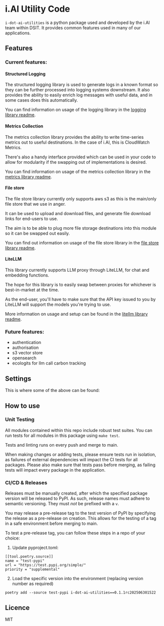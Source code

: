 # i.AI Utility Code

`i-dot-ai-utilities` is a python package used and developed by the i.AI team within DSIT.
It provides common features used in many of our applications.

## Features

### Current features:

#### Structured Logging

The structured logging library is used to generate logs in a known format so they can be further processed into logging systems downstream. It also provides the ability to easily enrich log messages with useful data, and in some cases does this automatically.

You can find information on usage of the logging library in the [logging library readme](./src/i_dot_ai_utilities/logging/README.md).

#### Metrics Collection

The metrics collection library provides the ability to write time-series metrics out to useful destinations. In the case of i.AI, this is CloudWatch Metrics.

There's also a handy interface provided which can be used in your code to allow for modularity if the swapping out of implementations is desired.

You can find information on usage of the metrics collection library in the [metrics library readme](./src/i_dot_ai_utilities/metrics/README.md).

#### File store

The file store library currently only supports aws s3 as this is the main/only file store that we use in anger.

It can be used to upload and download files, and generate file download links for end-users to use.

The aim is to be able to plug more file storage destinations into this module so it can be swapped out easily.

You can find out information on usage of the file store library in the [file store library readme](./src/i_dot_ai_utilities/file_store/README.md).

#### LiteLLM

This library currently supports LLM proxy through LiteLLM, for chat and embedding functions.

The hope for this library is to easily swap between proxies for whichever is best-in-market at the time.

As the end-user, you'll have to make sure that the API key issued to you by LiteLLM will support the models you're trying to use.

More information on usage and setup can be found in the [litellm library readme](./src/i_dot_ai_utilities/litellm/README.md).

### Future features:

- authentication
- authorisation
- s3 vector store
- opensearch
- ecologits for llm call carbon tracking

## Settings

This is where some of the above can be found:


## How to use

### Unit Testing

All modules contained within this repo include robust test suites. You can run tests for all modules in this package using `make test`.

Tests and linting runs on every push and merge to main.

When making changes or adding tests, please ensure tests run in isolation, as failures of external dependencies will impact the CI tests for all packages. Please also make sure that tests pass before merging, as failing tests will impact every package in the application.

### CI/CD & Releases

Releases must be manually created, after which the specified package version will be released to PyPI. As such, release names must adhere to semantic versioning. They must *not* be prefixed with a `v`.

You may release a pre-release tag to the test version of PyPI by specifying the release as a pre-release on creation. This allows for the testing of a tag in a safe environment before merging to main.

To test a pre-release tag, you can follow these steps in a repo of your choice:
1. Update pyproject.toml:
```
[[tool.poetry.source]]
name = "test-pypi"
url = "https://test.pypi.org/simple/"
priority = "supplemental"
```
2. Load the specific version into the environment (replacing version number as required)
```
poetry add --source test-pypi i-dot-ai-utilities==0.1.1rc202506301522
```



## Licence

MIT
